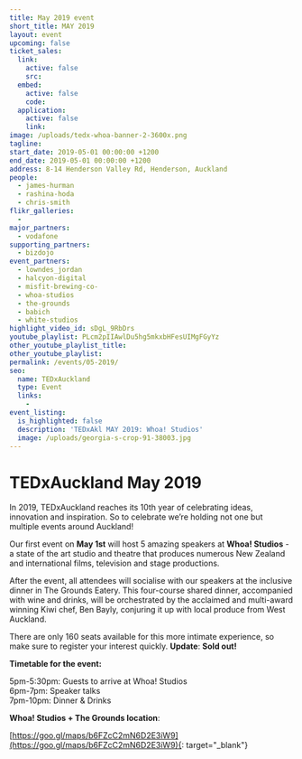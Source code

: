 ```yaml
---
title: May 2019 event
short_title: MAY 2019
layout: event
upcoming: false
ticket_sales:
  link:
    active: false
    src:
  embed:
    active: false
    code:
  application:
    active: false
    link:
image: /uploads/tedx-whoa-banner-2-3600x.png
tagline:
start_date: 2019-05-01 00:00:00 +1200
end_date: 2019-05-01 00:00:00 +1200
address: 8-14 Henderson Valley Rd, Henderson, Auckland
people:
  - james-hurman
  - rashina-hoda
  - chris-smith
flikr_galleries:
  -
major_partners:
  - vodafone
supporting_partners:
  - bizdojo
event_partners:
  - lowndes_jordan
  - halcyon-digital
  - misfit-brewing-co-
  - whoa-studios
  - the-grounds
  - babich
  - white-studios
highlight_video_id: sDgL_9RbDrs
youtube_playlist: PLcm2pIIAwlDu5hg5mkxbHFesUIMgFGyYz
other_youtube_playlist_title:
other_youtube_playlist:
permalink: /events/05-2019/
seo:
  name: TEDxAuckland
  type: Event
  links:
    -
event_listing:
  is_highlighted: false
  description: 'TEDxAkl MAY 2019: Whoa! Studios'
  image: /uploads/georgia-s-crop-91-38003.jpg
---
```

# TEDxAuckland May 2019

In 2019, TEDxAuckland reaches its 10th year of celebrating ideas, innovation and inspiration. So to celebrate we’re holding not one but multiple events around Auckland\!

Our first event on **May 1st** will host 5 amazing speakers at **Whoa\! Studios** - a state of the art studio and theatre that produces numerous New Zealand and international films, television and stage productions.

After the event, all attendees will socialise with our speakers at the inclusive dinner in The Grounds Eatery. This four-course shared dinner, accompanied with wine and drinks, will be orchestrated by the acclaimed and multi-award winning Kiwi chef, Ben Bayly, conjuring it up with local produce from West Auckland.

There are only 160 seats available for this more intimate experience, so make sure to register your interest quickly.&nbsp;**Update**\: **Sold out\!**

**Timetable for the event:**

5pm-5:30pm: Guests to arrive at Whoa\! Studios<br>6pm-7pm: Speaker talks<br>7pm-10pm: Dinner & Drinks

**Whoa\! Studios + The Grounds location**\:

[https://goo.gl/maps/b6FZcC2mN6D2E3iW9](https://goo.gl/maps/b6FZcC2mN6D2E3iW9){: target="_blank"}

&nbsp;